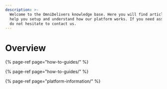 ```yaml
---
description: >-
  Welcome to the OmniDelivers knowledge base. Here you will find articles to
  help you setup and understand how our platform works. If you need assistance,
  do not hesitate to contact us.
---
```


# Overview

{% page-ref page="how-to-guides/" %}



{% page-ref page="how-to-guides/" %}

{% page-ref page="platform-information/" %}


